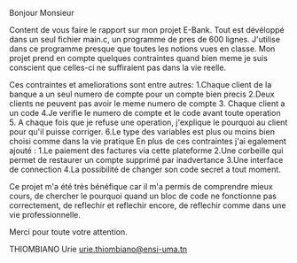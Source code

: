 Bonjour Monsieur

Content de vous faire le rapport sur mon projet E-Bank. Tout est dévéloppé dans un seul fichier main.c, un programme de pres de 600 lignes. J'utilise dans ce programme presque que toutes les notions vues en classe. Mon projet prend en compte quelques contraintes quand bien meme je suis conscient que celles-ci ne suffiraient pas dans la vie reelle.

Ces contraintes et ameliorations sont entre autres: 1.Chaque client de la banque a un seul numero de compte pour un compte bien precis 2.Deux clients ne peuvent pas avoir le meme numero de compte 3. Chaque client a un code 4.Je verifie le numero de compte et le code avant toute operation 5. A chaque fois que je refuse une operation, j'explique le pourquoi au client pour qu'il puisse corriger. 6.Le type des variables est plus ou moins bien choisi comme dans la vie pratique En plus de ces contraintes j'ai egalement ajouté : 1.Le paiement des factures via cette plateforme 2.Une corbeille qui permet de restaurer un compte supprimé par inadvertance 3.Une interface de connection
4.La possibilité de changer son code secret a tout moment.

Ce projet m'a été très bénéfique car il m'a permis de comprendre mieux cours, de chercher le pourquoi quand un bloc de code ne fonctionne pas correctement, de reflechir et reflechir encore, de reflechir comme dans une vie professionnelle.

Merci pour toute votre attention.

THIOMBIANO Urie urie.thiombiano@ensi-uma.tn

